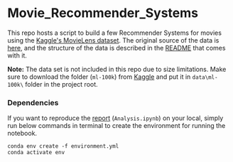 # Movie_Recommender_Systems
This repo hosts a script to build a few Recommender Systems for movies using the [Kaggle's MovieLens dataset](https://www.kaggle.com/datasets/prajitdatta/movielens-100k-dataset). The original source of the data is [here](https://grouplens.org/datasets/movielens/), and the structure of the data is described in the [README](http://files.grouplens.org/datasets/movielens/ml-latest-small-README.html) that comes with it.

**Note:** The data set is not included in this repo due to size limitations. Make sure to download the folder (`ml-100k`) from [Kaggle](https://www.kaggle.com/datasets/prajitdatta/movielens-100k-dataset) and put it in `data\ml-100k\` folder in the project root.

### Dependencies

If you want to reproduce the [report]() (`Analysis.ipynb`) on your local, simply run below commands in terminal to create the environment for running the notebook.

```
conda env create -f environment.yml
conda activate env
```
